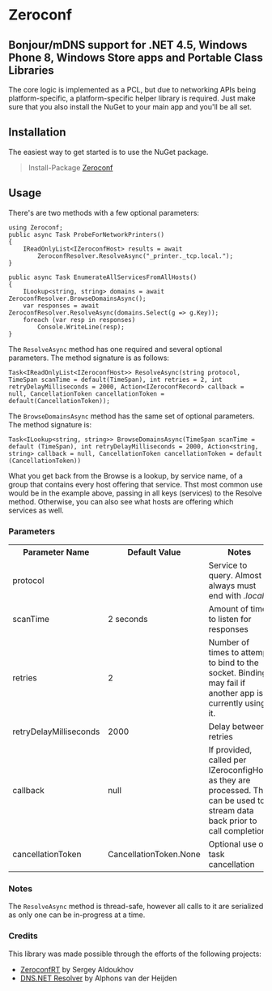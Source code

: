 Zeroconf
==========

Bonjour/mDNS support for .NET 4.5, Windows Phone 8, Windows Store apps and Portable Class Libraries
-
The core logic is implemented as a PCL, but due to networking APIs being 
platform-specific, a platform-specific helper library is required. Just make
sure that you also install the NuGet to your main app and you'll be all set.

Installation
-
The easiest way to get started is to use the NuGet package.

> Install-Package [Zeroconf](http://www.nuget.org/packages/Zeroconf)

Usage
-
There's are two methods with a few optional parameters:

    using Zeroconf;
    public async Task ProbeForNetworkPrinters()
    {
        IReadOnlyList<IZeroconfHost> results = await
            ZeroconfResolver.ResolveAsync("_printer._tcp.local.");
    }

    public async Task EnumerateAllServicesFromAllHosts()
    {
        ILookup<string, string> domains = await ZeroconfResolver.BrowseDomainsAsync();            
        var responses = await ZeroconfResolver.ResolveAsync(domains.Select(g => g.Key));            
        foreach (var resp in responses)
            Console.WriteLine(resp);
    }

The `ResolveAsync` method has one required and several optional parameters. 
The method signature is as follows:

`Task<IReadOnlyList<IZeroconfHost>> ResolveAsync(string protocol, TimeSpan scanTime = default(TimeSpan), int retries = 2, int retryDelayMilliseconds = 2000, Action<IZeroconfRecord> callback = null, CancellationToken cancellationToken = default(CancellationToken));`

The `BrowseDomainsAsync` method has the same set of optional parameters.
The method signature is:
   
`Task<ILookup<string, string>> BrowseDomainsAsync(TimeSpan scanTime = default (TimeSpan), int retryDelayMilliseconds = 2000, Action<string, string> callback = null, CancellationToken cancellationToken = default (CancellationToken))`

What you get back from the Browse is a lookup, by service name, of a group that contains every host
offering that service. Thst most common use would be in the example above, passing in
all keys (services) to the Resolve method. Otherwise, you can also see what hosts are
offering which services as well.

### Parameters

<table>
	<tr>
		<th>Parameter Name</th>
		<th>Default Value</th>
		<th>Notes</th>
	</tr>
	<tr>
		<td>protocol</td>
		<td></td>
		<td>Service to query. Almost always must end with <em>.local.</em></td>
	</tr>
	<tr>
		<td>scanTime</td>
		<td>2 seconds</td>
		<td>Amount of time to listen for responses</td>
	</tr>
	<tr>
		<td>retries</td>
		<td>2</td>
		<td>Number of times to attempt to bind to the socket. Binding may fail if 
		another app is currently using it.</td>
	</tr>
	<tr>
		<td>retryDelayMilliseconds</td>
		<td>2000</td>
		<td>Delay between retries</td>
	</tr>
	<tr>
		<td>callback</td>
		<td>null</td>
		<td>If provided, called per IZeroconfigHost as they are processed. This can be used to stream
			data back prior to call completion.</td>
	</tr>
	<tr>
		<td>cancellationToken</td>
		<td>CancellationToken.None</td>
		<td>Optional use of task cancellation</td>
	</tr>
</table>

### Notes

The `ResolveAsync` method is thread-safe, however all calls to it are serialized as only
one can be in-progress at a time.

### Credits

This library was made possible through the efforts of the following projects:

* [ZeroconfRT](https://github.com/saldoukhov/ZeroconfRT) by Sergey Aldoukhov
* [DNS.NET Resolver](http://www.codeproject.com/Articles/23673/DNS-NET-Resolver-C) by Alphons van der Heijden